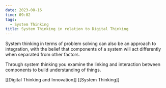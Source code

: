 ```yaml
---
date: 2023-08-16
time: 09:02
tags:
  - System Thinking
title: System Thinking in relation to Digital Thinking
---
```


System thinking in terms of problem solving can also be an approach to integration, with the belief that components of a system will act differently when separated from other factors.

Through system thinking you examine the linking and interaction between components to build understanding of things.

[[Digital Thinking and Innovation]] [[System Thinking]]
